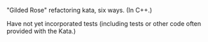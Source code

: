 
"Gilded Rose" refactoring kata, six ways.  (In C++.) 

Have not yet incorporated tests (including tests or other code often provided with the Kata.)

